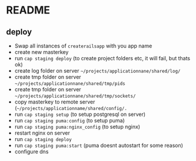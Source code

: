 # README

## deploy
* Swap all instances of `createrailsapp` with you app name
* create new masterkey
* run `cap staging deploy` (to create project folders etc, it will fail, but thats ok)
* create log folder on server `~/projects/applicationnane/shared/log/`
* create tmp folder on server `~/projects/applicationnane/shared/tmp/pids`
* create tmp folder on server `~/projects/applicationnane/shared/tmp/sockets/`
* copy masterkey to remote server (`~/projects/applicationname/shared/config/.`
* run `cap staging setup` (to setup postgresql on server)
* run `cap staging puma:config` (to setup puma)
* run `cap staging puma:nginx_config` (to setup nginx)
* restart nginx on server
* run `cap staging deploy`
* run `cap staging puma:start` (puma doesnt autostart for some reason)
* configure dns
